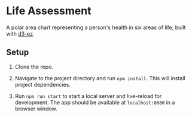 # Life Assessment

A polar area chart representing a person's health in six areas of life, built with [d3-ez](https://github.com/jamesleesaunders/d3-ez).

## Setup

1. Clone the repo.

1. Navigate to the project directory and run `npm install`. This will install project dependencies.

1. Run `npm run start` to start a local server and live-reload for development. The app should be available at `localhost:8080` in a browser window.
